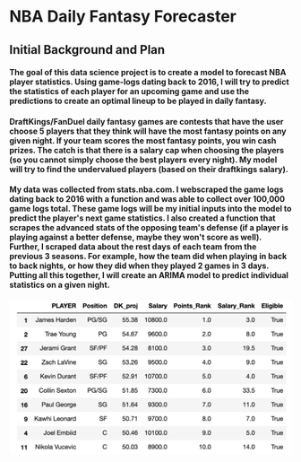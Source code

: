 # NBA Daily Fantasy Forecaster

## Initial Background and Plan

#### The goal of this data science project is to create a model to forecast NBA player statistics. Using game-logs dating back to 2016, I will try to predict the statistics of each player for an upcoming game and use the predictions to create an optimal lineup to be played in daily fantasy.

#### DraftKings/FanDuel daily fantasy games are contests that have the user choose 5 players that they think will have the most fantasy points on any given night. If your team scores the most fantasy points, you win cash prizes. The catch is that there is a salary cap when choosing the players (so you cannot simply choose the best players every night). My model will try to find the undervalued players (based on their draftkings salary).

#### My data was collected from stats.nba.com. I webscraped the game logs dating back to 2016 with a function and was able to collect over 100,000 game logs total. These game logs will be my initial inputs into the model to predict the player's next game statistics. I also created a function that scrapes the advanced stats of the opposing team's defense (if a player is playing against a better defense, maybe they won't score as well). Further, I scraped data about the rest days of each team from the previous 3 seasons. For example, how the team did when playing in back to back nights, or how they did when they played 2 games in 3 days. Putting all this together, I will create an ARIMA model to predict individual statistics on a given night. 

![plot](./images/Screen%20Shot%202021-01-22%20at%204.01.46%20PM.png)
